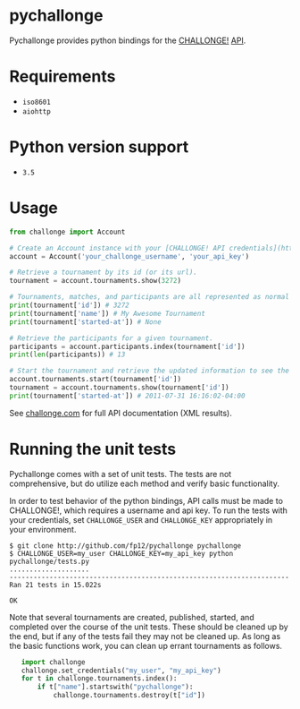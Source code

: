 # pychallonge

Pychallonge provides python bindings for the
[CHALLONGE!](http://challonge.com) [API](http://api.challonge.com/v1).


# Requirements

* `iso8601`
* `aiohttp`

# Python version support

* `3.5`


# Usage

```python
from challonge import Account

# Create an Account instance with your [CHALLONGE! API credentials](https://challonge.com/settings/developer).
account = Account('your_challonge_username', 'your_api_key')

# Retrieve a tournament by its id (or its url).
tournament = account.tournaments.show(3272)

# Tournaments, matches, and participants are all represented as normal Python dicts.
print(tournament['id']) # 3272
print(tournament['name']) # My Awesome Tournament
print(tournament['started-at']) # None

# Retrieve the participants for a given tournament.
participants = account.participants.index(tournament['id'])
print(len(participants)) # 13

# Start the tournament and retrieve the updated information to see the effects of the change.
account.tournaments.start(tournament['id'])
tournament = account.tournaments.show(tournament['id'])
print(tournament['started-at']) # 2011-07-31 16:16:02-04:00
```

See [challonge.com](http://api.challonge.com/v1) for full API documentation (XML results).


# Running the unit tests

Pychallonge comes with a set of unit tests. The tests are not comprehensive,
but do utilize each method and verify basic functionality.

In order to test behavior of the python bindings, API calls must be made
to CHALLONGE!, which requires a username and api key. To run the tests
with your credentials, set `CHALLONGE_USER` and `CHALLONGE_KEY` appropriately
in your environment.

    $ git clone http://github.com/fp12/pychallonge pychallonge
    $ CHALLONGE_USER=my_user CHALLONGE_KEY=my_api_key python pychallonge/tests.py
    ....................
    ----------------------------------------------------------------------
    Ran 21 tests in 15.022s

    OK

Note that several tournaments are created, published, started, and completed
over the course of the unit tests. These should be cleaned up by the end, but
if any of the tests fail they may not be cleaned up. As long as the basic
functions work, you can clean up errant tournaments as follows.

```python
   import challonge
   challonge.set_credentials("my_user", "my_api_key")
   for t in challonge.tournaments.index():
       if t["name"].startswith("pychallonge"):
           challonge.tournaments.destroy(t["id"])
```
